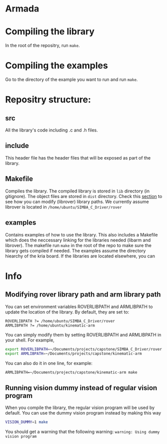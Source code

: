# Armada

# Compiling the library

In the root of the repositry, run `make`.

# Compiling the examples

Go to the directory of the example you want to run and run `make`.

# Repositry structure: 

## src

All the library's code including .c and .h files.

## include

This header file has the header files that will be exposed as part of the library.

## Makefile

Compiles the library. The compiled library is stored in `lib` directory (in gitignore). The object files are stored in `dist` directory. Check this [section](#modifying-rover-library-path-and-arm-library-path) to see how you can modify (librover) library paths. We currently assume librover is located in `/home/ubuntu/SIMBA_C_Driver/rover`

## examples

Contains examples of how to use the library. This also includes a Makefile which does the neccessary linking for the libraries needed (libarm and librover). The makefile run `make` in the  root of the repo to make sure the library gets compiled if needed.
The examples assume the directory hiearchy of the kria board. If the libraries are located elsewhere, you can 


# Info

## Modifying rover library path and arm library path
You can set environment variables ROVERLIBPATH and ARMLIBPATH to update the location of the library.
By default, they are set to:
```
ROVERLIBPATH ?= /home/ubuntu/SIMBA_C_Driver/rover
ARMLIBPATH ?= /home/ubuntu/kinematic-arm
```
You can simply modify them by setting ROVERLIBPATH and ARMLIBPATH in your shell. For example,
```bash
export ROVERLIBPATH=~/Documents/projects/capstone/SIMBA_C_Driver/rover
export ARMLIBPATH=~/Documents/projects/capstone/kinematic-arm
```
You can also do it in one line, for example:
```
ARMLIBPATH=~/Documents/projects/capstone/kinematic-arm make
```


## Running vision dummy instead of regular vision program
When you compile the library, the regular vision program will be used by default. You can use the dummy vision program instead by making this way
```bash
VISION_DUMMY=1 make
```
You should get a warning that the following warning:
`warning: Using dummy vision program`


